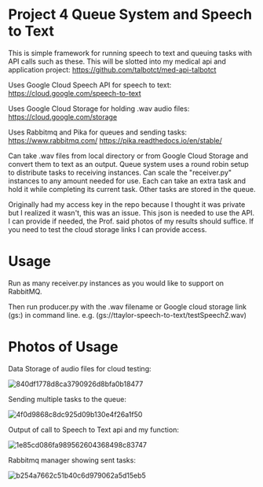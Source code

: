 # Project 4 Queue System and Speech to Text

This is simple framework for running speech to text and queuing tasks with API calls such as these.  This will be slotted into my medical api and application project: https://github.com/talbotct/med-api-talbotct

Uses Google Cloud Speech API for speech to text: https://cloud.google.com/speech-to-text 

Uses Google Cloud Storage for holding .wav audio files: https://cloud.google.com/storage

Uses Rabbitmq and Pika for queues and sending tasks: https://www.rabbitmq.com/ https://pika.readthedocs.io/en/stable/

Can take .wav files from local directory or from Google Cloud Storage and convert them to text as an output.  Queue system uses a round robin setup to distribute tasks to receiving instances.  Can scale the "receiver.py" instances to any amount needed for use.  Each can take an extra task and hold it while completing its current task.  Other tasks are stored in the queue.  

Originally had my access key in the repo because I thought it was private but I realized it wasn't, this was an issue.  This json is needed to use the API.  I can provide if needed, the Prof. said photos of my results should suffice.  If you need to test the cloud storage links I can provide access.


# Usage

Run as many receiver.py instances as you would like to support on RabbitMQ.  

Then run producer.py with the .wav filename or Google cloud storage link (gs:) in command line.  e.g. (gs://ttaylor-speech-to-text/testSpeech2.wav)

# Photos of Usage

Data Storage of audio files for cloud testing:

![840df1778d8ca3790926d8bfa0b18477](https://user-images.githubusercontent.com/56003386/159937767-523447d0-fbc3-48cf-9e04-6f7b94702d9e.png)

Sending multiple tasks to the queue:

![4f0d9868c8dc925d09b130e4f26a1f50](https://user-images.githubusercontent.com/56003386/159937612-fab1380f-ab4b-455f-9f67-538e3fb44cba.png)

Output of call to Speech to Text api and my function:

![1e85cd086fa989562604368498c83747](https://user-images.githubusercontent.com/56003386/159937324-1714e4dd-6fb0-4c71-9202-2cde110d9124.png)

Rabbitmq manager showing sent tasks:

![b254a7662c51b40c6d979062a5d15eb5](https://user-images.githubusercontent.com/56003386/159938308-eb1ecd5a-80cb-4a35-9245-a789d8ba8f97.png)
